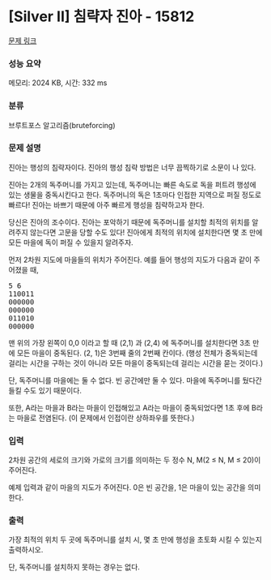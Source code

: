 # [Silver II] 침략자 진아 - 15812 

[문제 링크](https://www.acmicpc.net/problem/15812) 

### 성능 요약

메모리: 2024 KB, 시간: 332 ms

### 분류

브루트포스 알고리즘(bruteforcing)

### 문제 설명

<p>진아는 행성의 침략자이다. 진아의 행성 침략 방법은 너무 끔찍하기로 소문이 나 있다.</p>

<p>진아는 2개의 독주머니를 가지고 있는데, 독주머니는 빠른 속도로 독을 퍼트려 행성에 있는 생물을 중독시킨다고 한다. 독주머니의 독은 1초마다 인접한 지역으로 퍼질 정도로 빠르다! 진아는 바쁘기 때문에 아주 빠르게 행성을 침략하고자 한다.</p>

<p>당신은 진아의 조수이다. 진아는 포악하기 때문에 독주머니를 설치할 최적의 위치를 알려주지 않는다면 고문을 당할 수도 있다! 진아에게 최적의 위치에 설치한다면 몇 초 만에 모든 마을에 독이 퍼질 수 있을지 알려주자.</p>

<p>먼저 2차원 지도에 마을들의 위치가 주어진다. 예를 들어 행성의 지도가 다음과 같이 주어졌을 때,</p>

<pre>5 6
110011
000000
000000
011010
000000</pre>

<p>맨 위의 가장 왼쪽이 0,0 이라고 할 때 (2,1) 과 (2,4) 에 독주머니를 설치한다면 3초 만에 모든 마을이 중독된다. (2, 1)은  3번째 줄의 2번째 칸이다. (행성 전체가 중독되는데 걸리는 시간을 구하는 것이 아니라 모든 마을이 중독되는데 걸리는 시간을 묻는 것이다.) </p>

<p>단, 독주머니를 마을에는 둘 수 없다. 빈 공간에만 둘 수 있다. 마을에 독주머니를 뒀다간 들킬 수도 있기 때문이다.</p>

<p>또한, A라는 마을과 B라는 마을이 인접해있고 A라는 마을이 중독되었다면 1초 후에 B라는 마을로 전염된다. (이 문제에서 인접이란 상하좌우를 뜻한다.)</p>

### 입력 

 <p>2차원 공간의 세로의 크기와 가로의 크기를 의미하는 두 정수 N, M(2 ≤ N, M ≤ 20)이 주어진다.</p>

<p>예제 입력과 같이 마을의 지도가 주어진다. 0은 빈 공간을, 1은 마을이 있는 공간을 의미한다.</p>

### 출력 

 <p>가장 최적의 위치 두 곳에 독주머니를 설치 시, 몇 초 만에 행성을 초토화 시킬 수 있는지 출력하시오.</p>

<p>단, 독주머니를 설치하지 못하는 경우는 없다.</p>

